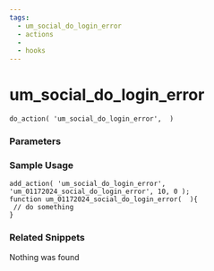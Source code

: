 ```yaml
---
tags: 
  - um_social_do_login_error
  - actions
  - 
  - hooks
---
```

# um\_social\_do\_login\_error

``` php:no-line-numbers
do_action( 'um_social_do_login_error',  )
```
<div class='hook-sep'></div>

### Parameters

<div class='hook-sep'></div>



### Sample Usage

``` php:no-line-numbers
add_action( 'um_social_do_login_error', 'um_01172024_social_do_login_error', 10, 0 );
function um_01172024_social_do_login_error(  ){
 // do something
}
```
<div class='hook-sep'></div>



### Related Snippets

Nothing was found

